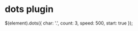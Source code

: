dots plugin
=========
$(element).dots({
    char: '.',
    count: 3,
    speed: 500,
    start: true
});
